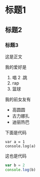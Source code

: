 # 标题1

## 标题2

### 标题3

这是正文

我的爱好是

1. 唱
2 .跳
3. rap
4. 篮球

我的前女友有

* 高圆圆
* 古力娜扎
* 迪丽热巴

下面是代码

    var a = 1
    console.log(a)
    
这也是代码

```javascript
var b = 2
console.log(b)
```